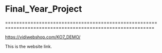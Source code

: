 # Final_Year_Project

===========================================================================================================

https://vidiwebshop.com/KO7_DEMO/

This is the website link. 
